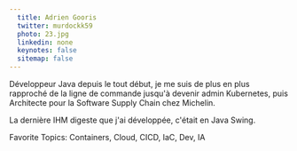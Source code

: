 ```yaml
---
  title: Adrien Gooris
  twitter: murdockk59
  photo: 23.jpg
  linkedin: none
  keynotes: false
  sitemap: false
---
```

Développeur Java depuis le tout début, je me suis de plus en plus rapproché de la ligne de commande jusqu'à devenir admin Kubernetes, puis Architecte pour la Software Supply Chain chez Michelin.

La dernière IHM digeste que j'ai développée, c'était en Java Swing.

Favorite Topics: Containers, Cloud, CICD, IaC, Dev, IA
